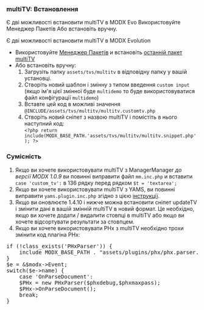 
<meta http-equiv="Content-Type" content="text/html; charset=utf-8">
<h3>multiTV: Встановлення </h3> 
Є дві можливості встановити multiTV в MODX Evo Використовуйте Менеджер Пакетів Або встановіть вручну.	
<br>
<p>Є дві можливості встановити multiTV в MODX Evolution</p>
<ul>
	<li>Використовуйте <a rel="nofollow" target="_blank" href="https://github.com/Jako/PackageManager">Менеджер Пакетів</a> и встановіть <a rel="nofollow" target="_blank" href="https://github.com/Jako/multiTV/archive/master.zip">останній пакет multiTV</a></li>
	<li>Або встановіть вручну:
		<ol>
			<li>Загрузіть папку <code>assets/tvs/multitv</code> в відповідну папку у вашій установці.</li>
			<li>Створіть новий шаблон і змінну з типом введення <code>custom input</code> (якщо ім'я цієї змінної буде <code>multidemo</code> то буде використовуватися файл конфігурації <code>multidemo</code>)</li>
			<li>Вставте цей код в можливі значення <code>@INCLUDE/assets/tvs/multitv/multitv.customtv.php</code></li>
			<li>Створіть новий сніпет з назвою multiTV і помістіть в нього наступний код:<br><code>&lt;?php return include(MODX_BASE_PATH.'assets/tvs/multitv/multitv.snippet.php'); ?&gt;</code></li>
		</ol>
	</li>
</ul>
<h3 class="sub-header text-bold">Сумісність</h3>
<ol>
	<li>Якщо ви хочете використовувати multiTV з ManagerManager <em>до версії MODX 1.0.9</em> ви повинні виправити файл <code>mm.inc.php</code> и вставити <code>case 'custom_tv':</code> в 136 рядку перед рядком <code>$t = 'textarea';</code></li>
	<li>Якщо ви хочете використовувати multiTV з YAMS, ви повинні виправити <code>yams.plugin.inc.php</code> згідно з цією <a rel="nofollow" target="_blank" href="https://github.com/Jako/multiTV/issues/9#issuecomment-6992127">інструкції</a>.</li>
	<li>Якщо ви оновлюєте 1.4.10 і нижче можна встановити сніпет updateTV і змінити дані в вашій змінній multiTV в новий формат. Це необхідно, якщо ви хочете додати / видалити стовпці в multiTV або якщо ви хочете відсортувати результати за стовпцем.</li>
	<li>Якщо ви хочете використовувати PHx з multiTV необхідно трохи змінити код плагіна PHx:</li>
</ol>
<pre class="brush: php;">if (!class_exists('PHxParser')) {
	include MODX_BASE_PATH . "assets/plugins/phx/phx.parser.class.inc.php";
}
$e = &$modx-&gt;Event;
switch($e-&gt;name) {
	case 'OnParseDocument':
	$PHx = new PHxParser($phxdebug,$phxmaxpass);
	$PHx-&gt;OnParseDocument();
	break;
}</pre>

